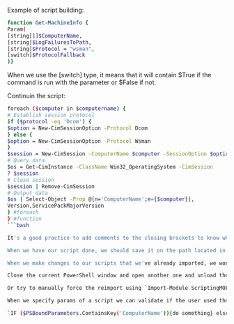 Example of script building:

```bash
function Get-MachineInfo {
Param(
[string[]]$ComputerName,
[string]$LogFailuresToPath,
[string]$Protocol = "wsman",
[switch]$ProtocolFallback
)}
```

When we use the [switch] type, it means that it will contain $True if the command is run with the parameter or $False if not.

Continuin the script: 

```bash
foreach ($computer in $computername) {
# Establish session protocol
if ($protocol -eq 'Dcom') {
$option = New-CimSessionOption -Protocol Dcom
} else {
$option = New-CimSessionOption -Protocol Wsman
}
$session = New-CimSession -ComputerName $computer -SessionOption $option
# Query data
$os = Get-CimInstance -ClassName Win32_OperatingSystem -CimSession
? $session
# Close session
$session | Remove-CimSession
# Output data
$os | Select-Object -Prop @{n='ComputerName';e={$computer}},
Version,ServicePackMajorVersion
} #foreach
} #function
```bash

It's a good practice to add comments to the closing brackets to know what they do.

When we have our script done, we should save it on the path located in `$env:psmodulepath`, for us to save our scripts, we need to save them inside a folder which will have the same name as the script (for example, ScriptPC.psm1 and folder ScriptPC) for PowerShell to recognize it as a Module.

When we make changes to our scripts that we've already imported, we won't see those changes because the scripts are loaded into the memory, thus, they aren't ran from disk, so if we make any changes we need to either:

Close the current PowerShell window and open another one and unload the script using `Remove-Module SCRIPTNAME` and reload the module.

Or try to manually force the reimport using `Import-Module ScriptingMOL -force`

When we specify params of a script we can validate if the user used those parameters by checking the `$PSBoundParameters` keys from the `$PSBoundParameters` hashtable, for example:

`IF ($PSBoundParameters.ContainsKey('ComputerName')){do something} else {something else}`